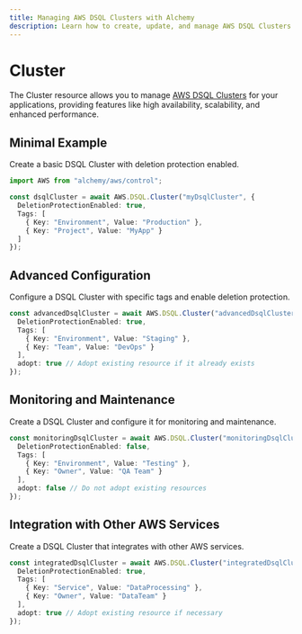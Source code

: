 ```yaml
---
title: Managing AWS DSQL Clusters with Alchemy
description: Learn how to create, update, and manage AWS DSQL Clusters using Alchemy Cloud Control.
---
```


# Cluster

The Cluster resource allows you to manage [AWS DSQL Clusters](https://docs.aws.amazon.com/dsql/latest/userguide/) for your applications, providing features like high availability, scalability, and enhanced performance.

## Minimal Example

Create a basic DSQL Cluster with deletion protection enabled.

```ts
import AWS from "alchemy/aws/control";

const dsqlCluster = await AWS.DSQL.Cluster("myDsqlCluster", {
  DeletionProtectionEnabled: true,
  Tags: [
    { Key: "Environment", Value: "Production" },
    { Key: "Project", Value: "MyApp" }
  ]
});
```

## Advanced Configuration

Configure a DSQL Cluster with specific tags and enable deletion protection.

```ts
const advancedDsqlCluster = await AWS.DSQL.Cluster("advancedDsqlCluster", {
  DeletionProtectionEnabled: true,
  Tags: [
    { Key: "Environment", Value: "Staging" },
    { Key: "Team", Value: "DevOps" }
  ],
  adopt: true // Adopt existing resource if it already exists
});
```

## Monitoring and Maintenance

Create a DSQL Cluster and configure it for monitoring and maintenance.

```ts
const monitoringDsqlCluster = await AWS.DSQL.Cluster("monitoringDsqlCluster", {
  DeletionProtectionEnabled: false,
  Tags: [
    { Key: "Environment", Value: "Testing" },
    { Key: "Owner", Value: "QA Team" }
  ],
  adopt: false // Do not adopt existing resources
});
```

## Integration with Other AWS Services

Create a DSQL Cluster that integrates with other AWS services.

```ts
const integratedDsqlCluster = await AWS.DSQL.Cluster("integratedDsqlCluster", {
  DeletionProtectionEnabled: true,
  Tags: [
    { Key: "Service", Value: "DataProcessing" },
    { Key: "Owner", Value: "DataTeam" }
  ],
  adopt: true // Adopt existing resource if necessary
});
```